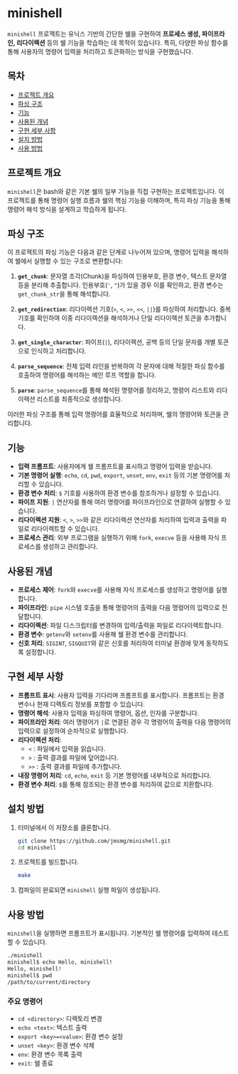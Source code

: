 
# minishell

`minishell` 프로젝트는 유닉스 기반의 간단한 쉘을 구현하여 **프로세스 생성, 파이프라인, 리다이렉션** 등의 쉘 기능을 학습하는 데 목적이 있습니다. 특히, 다양한 파싱 함수를 통해 사용자의 명령어 입력을 처리하고 토큰화하는 방식을 구현했습니다.

## 목차
- [프로젝트 개요](#프로젝트-개요)
- [파싱 구조](#파싱-구조)
- [기능](#기능)
- [사용된 개념](#사용된-개념)
- [구현 세부 사항](#구현-세부-사항)
- [설치 방법](#설치-방법)
- [사용 방법](#사용-방법)

## 프로젝트 개요

`minishell`은 bash와 같은 기본 쉘의 일부 기능을 직접 구현하는 프로젝트입니다. 이 프로젝트를 통해 명령어 실행 흐름과 쉘의 핵심 기능을 이해하며, 특히 파싱 기능을 통해 명령어 해석 방식을 설계하고 학습하게 됩니다.

## 파싱 구조

이 프로젝트의 파싱 기능은 다음과 같은 단계로 나누어져 있으며, 명령어 입력을 해석하여 쉘에서 실행할 수 있는 구조로 변환합니다:

1. **`get_chunk`**: 문자열 조각(Chunk)을 파싱하여 인용부호, 환경 변수, 텍스트 문자열 등을 분리해 추출합니다. 인용부호(`'`, `"`)가 있을 경우 이를 확인하고, 환경 변수는 `get_chunk_str`을 통해 해석합니다.
  
2. **`get_redirection`**: 리다이렉션 기호(`>`, `<`, `>>`, `<<`, `||`)를 파싱하여 처리합니다. 중복 기호를 확인하여 이중 리다이렉션을 해석하거나 단일 리다이렉션 토큰을 추가합니다.

3. **`get_single_character`**: 파이프(`|`), 리다이렉션, 공백 등의 단일 문자를 개별 토큰으로 인식하고 처리합니다.

4. **`parse_sequence`**: 전체 입력 라인을 반복하여 각 문자에 대해 적절한 파싱 함수를 호출하여 명령어를 해석하는 메인 루프 역할을 합니다.

5. **`parse`**: `parse_sequence`를 통해 해석된 명령어를 정리하고, 명령어 리스트와 리다이렉션 리스트를 최종적으로 생성합니다.

이러한 파싱 구조를 통해 입력 명령어를 효율적으로 처리하며, 쉘의 명령어와 토큰을 관리합니다.

## 기능

- **입력 프롬프트**: 사용자에게 쉘 프롬프트를 표시하고 명령어 입력을 받습니다.
- **기본 명령어 실행**: `echo`, `cd`, `pwd`, `export`, `unset`, `env`, `exit` 등의 기본 명령어를 처리할 수 있습니다.
- **환경 변수 처리**: `$` 기호를 사용하여 환경 변수를 참조하거나 설정할 수 있습니다.
- **파이프 지원**: `|` 연산자를 통해 여러 명령어를 파이프라인으로 연결하여 실행할 수 있습니다.
- **리다이렉션 지원**: `<`, `>`, `>>`와 같은 리다이렉션 연산자를 처리하여 입력과 출력을 파일로 리다이렉트할 수 있습니다.
- **프로세스 관리**: 외부 프로그램을 실행하기 위해 `fork`, `execve` 등을 사용해 자식 프로세스를 생성하고 관리합니다.

## 사용된 개념

- **프로세스 제어**: `fork`와 `execve`를 사용해 자식 프로세스를 생성하고 명령어를 실행합니다.
- **파이프라인**: `pipe` 시스템 호출을 통해 명령어의 출력을 다음 명령어의 입력으로 전달합니다.
- **리다이렉션**: 파일 디스크립터를 변경하여 입력/출력을 파일로 리다이렉트합니다.
- **환경 변수**: `getenv`와 `setenv`를 사용해 쉘 환경 변수를 관리합니다.
- **신호 처리**: `SIGINT`, `SIGQUIT`와 같은 신호를 처리하여 터미널 환경에 맞게 동작하도록 설정합니다.

## 구현 세부 사항

- **프롬프트 표시**: 사용자 입력을 기다리며 프롬프트를 표시합니다. 프롬프트는 환경 변수나 현재 디렉토리 정보를 포함할 수 있습니다.
- **명령어 해석**: 사용자 입력을 파싱하여 명령어, 옵션, 인자를 구분합니다.
- **파이프라인 처리**: 여러 명령어가 `|`로 연결된 경우 각 명령어의 출력을 다음 명령어의 입력으로 설정하여 순차적으로 실행합니다.
- **리다이렉션 처리**:
  - `<` : 파일에서 입력을 읽습니다.
  - `>` : 출력 결과를 파일에 덮어씁니다.
  - `>>` : 출력 결과를 파일에 추가합니다.
- **내장 명령어 처리**: `cd`, `echo`, `exit` 등 기본 명령어를 내부적으로 처리합니다.
- **환경 변수 처리**: `$`를 통해 참조되는 환경 변수를 처리하여 값으로 치환합니다.

## 설치 방법

1. 터미널에서 이 저장소를 클론합니다.
    ```bash
    git clone https://github.com/jmsmg/minishell.git
    cd minishell
    ```

2. 프로젝트를 빌드합니다.
    ```bash
    make
    ```

3. 컴파일이 완료되면 `minishell` 실행 파일이 생성됩니다.

## 사용 방법

`minishell`을 실행하면 프롬프트가 표시됩니다. 기본적인 쉘 명령어를 입력하여 테스트할 수 있습니다.

```bash
./minishell
minishell$ echo Hello, minishell!
Hello, minishell!
minishell$ pwd
/path/to/current/directory
```

### 주요 명령어
- `cd <directory>`: 디렉토리 변경
- `echo <text>`: 텍스트 출력
- `export <key>=<value>`: 환경 변수 설정
- `unset <key>`: 환경 변수 삭제
- `env`: 환경 변수 목록 출력
- `exit`: 쉘 종료
